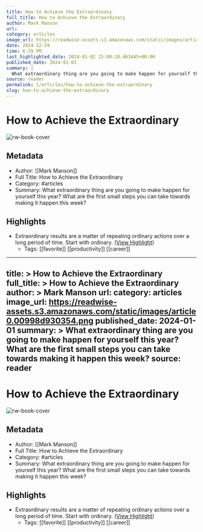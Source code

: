 ```yaml
---
title: How to Achieve the Extraordinary
full_title: How to Achieve the Extraordinary
author: Mark Manson
url: 
category: articles
image_url: https://readwise-assets.s3.amazonaws.com/static/images/article0.00998d930354.png
date: 2024-12-29
time: 6:39 PM
last_highlighted_date: 2024-01-02 15:09:18.463445+00:00
published_date: 2024-01-01
summary: |
  What extraordinary thing are you going to make happen for yourself this year? What are the first small steps you can take towards making it happen this week?
source: reader
permalink: l/articles/how-to-achieve-the-extraordinary
slug: how-to-achieve-the-extraordinary
---
```

# How to Achieve the Extraordinary

![rw-book-cover](https://readwise-assets.s3.amazonaws.com/static/images/article0.00998d930354.png)

## Metadata
- Author: [[Mark Manson]]
- Full Title: How to Achieve the Extraordinary
- Category: #articles
- Summary: What extraordinary thing are you going to make happen for yourself this year? What are the first small steps you can take towards making it happen this week?

## Highlights
- Extraordinary results are a matter of repeating ordinary actions over a long period of time. Start with ordinary. ([View Highlight](https://read.readwise.io/read/01hk5bhkecszgsmmtbfctgj40t))
    - Tags: [[favorite]] [[productivity]] [[career]] 


---
title: >
  How to Achieve the Extraordinary
full_title: >
  How to Achieve the Extraordinary
author: >
  Mark Manson
url: 
category: articles
image_url: https://readwise-assets.s3.amazonaws.com/static/images/article0.00998d930354.png
published_date: 2024-01-01
summary: >
  What extraordinary thing are you going to make happen for yourself this year? What are the first small steps you can take towards making it happen this week?
source: reader
---
# How to Achieve the Extraordinary

![rw-book-cover](https://readwise-assets.s3.amazonaws.com/static/images/article0.00998d930354.png)

## Metadata
- Author: [[Mark Manson]]
- Full Title: How to Achieve the Extraordinary
- Category: #articles
- Summary: What extraordinary thing are you going to make happen for yourself this year? What are the first small steps you can take towards making it happen this week?

## Highlights
- Extraordinary results are a matter of repeating ordinary actions over a long period of time. Start with ordinary. ([View Highlight](https://read.readwise.io/read/01hk5bhkecszgsmmtbfctgj40t))
    - Tags: [[favorite]] [[productivity]] [[career]] 


